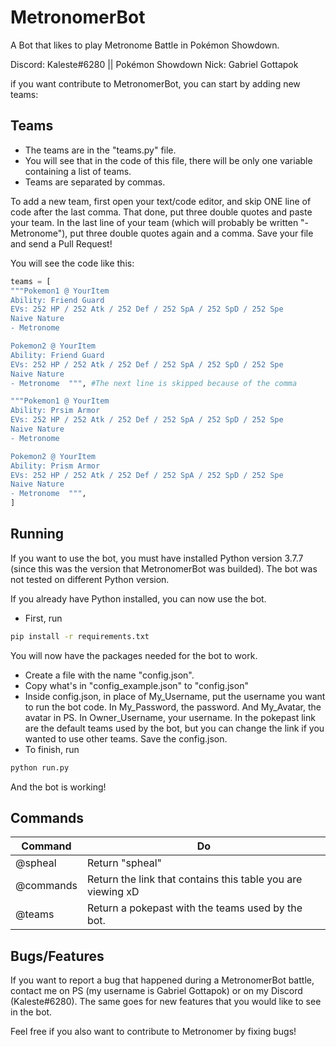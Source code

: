 # MetronomerBot
A Bot that likes to play Metronome Battle in Pokémon Showdown.

Discord: Kaleste#6280 || Pokémon Showdown Nick: Gabriel Gottapok

if you want contribute to MetronomerBot, you can start by adding new teams:

## Teams

- The teams are in the "teams.py" file.
- You will see that in the code of this file, there will be only one variable containing a list of teams.
- Teams are separated by commas.

To add a new team, first open your text/code editor, and skip ONE line of code after the last comma. That done, put three double quotes and paste your team.
In the last line of your team (which will probably be written "- Metronome"), put three double quotes again and a comma. Save your file and send a Pull Request!

You will see the code like this:

```python
teams = [
"""Pokemon1 @ YourItem  
Ability: Friend Guard  
EVs: 252 HP / 252 Atk / 252 Def / 252 SpA / 252 SpD / 252 Spe  
Naive Nature  
- Metronome  

Pokemon2 @ YourItem  
Ability: Friend Guard  
EVs: 252 HP / 252 Atk / 252 Def / 252 SpA / 252 SpD / 252 Spe  
Naive Nature  
- Metronome  """, #The next line is skipped because of the comma

"""Pokemon1 @ YourItem  
Ability: Prsim Armor  
EVs: 252 HP / 252 Atk / 252 Def / 252 SpA / 252 SpD / 252 Spe  
Naive Nature  
- Metronome  

Pokemon2 @ YourItem  
Ability: Prism Armor  
EVs: 252 HP / 252 Atk / 252 Def / 252 SpA / 252 SpD / 252 Spe  
Naive Nature  
- Metronome  """, 
]
```

## Running


If you want to use the bot, you must have installed Python version 3.7.7 (since this was the version that MetronomerBot was builded). The bot was not tested on different Python version.

If you already have Python installed, you can now use the bot.

- First, run
```bash
pip install -r requirements.txt
```

You will now have the packages needed for the bot to work.

- Create a file with the name "config.json".
- Copy what's in "config_example.json" to "config.json"
- Inside config.json, in place of My_Username, put the username you want to run the bot code. In My_Password, the password. And My_Avatar, the avatar in PS. In Owner_Username, your username. In the pokepast link are the default teams used by the bot, but you can change the link if you wanted to use other teams. Save the config.json.
- To finish, run
```bash
python run.py
```

And the bot is working!

## Commands

| Command | Do |
| ------- | --- |
| @spheal | Return "spheal" |
| @commands | Return the link that contains this table you are viewing xD |
| @teams | Return a pokepast with the teams used by the bot. |
## Bugs/Features

If you want to report a bug that happened during a MetronomerBot battle, contact me on PS (my username is Gabriel Gottapok) or on my Discord (Kaleste#6280).
The same goes for new features that you would like to see in the bot.

Feel free if you also want to contribute to Metronomer by fixing bugs!